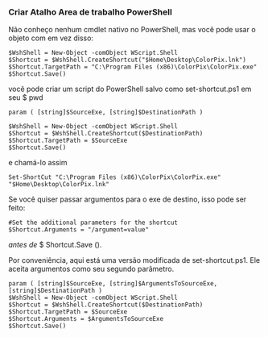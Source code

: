 ### Criar Atalho Area de trabalho PowerShell

Não conheço nenhum cmdlet nativo no PowerShell, mas você pode usar o objeto com em vez disso:

```bsh
$WshShell = New-Object -comObject WScript.Shell
$Shortcut = $WshShell.CreateShortcut("$Home\Desktop\ColorPix.lnk")
$Shortcut.TargetPath = "C:\Program Files (x86)\ColorPix\ColorPix.exe"
$Shortcut.Save()
```

você pode criar um script do PowerShell salvo como set-shortcut.ps1 em seu $ pwd

```bsh
param ( [string]$SourceExe, [string]$DestinationPath )

$WshShell = New-Object -comObject WScript.Shell
$Shortcut = $WshShell.CreateShortcut($DestinationPath)
$Shortcut.TargetPath = $SourceExe
$Shortcut.Save()
```

e chamá-lo assim

```bsh
Set-ShortCut "C:\Program Files (x86)\ColorPix\ColorPix.exe" "$Home\Desktop\ColorPix.lnk"
```

Se você quiser passar argumentos para o exe de destino, isso pode ser feito:

```bsh
#Set the additional parameters for the shortcut  
$Shortcut.Arguments = "/argument=value"  
```

*antes de* $ Shortcut.Save ().

Por conveniência, aqui está uma versão modificada de set-shortcut.ps1. Ele aceita argumentos como seu segundo parâmetro.

```bsh
param ( [string]$SourceExe, [string]$ArgumentsToSourceExe, [string]$DestinationPath )
$WshShell = New-Object -comObject WScript.Shell
$Shortcut = $WshShell.CreateShortcut($DestinationPath)
$Shortcut.TargetPath = $SourceExe
$Shortcut.Arguments = $ArgumentsToSourceExe
$Shortcut.Save()
```